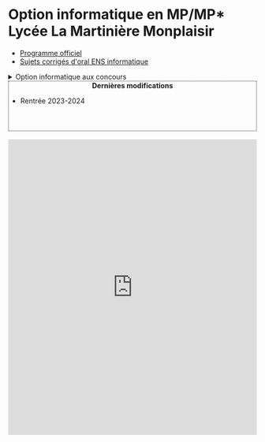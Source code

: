 # Option informatique en MP/MP\* <br/> Lycée La Martinière Monplaisir

- [Programme officiel](https://prepas.org/index.php?document=86)
- [Sujets corrigés d'oral ENS informatique](https://diplome.di.ens.fr/informatique-ens/annales.html)

<details>
<summary>Option informatique aux concours</summary>

Concours | Durée | Coefficient (% écrit) | Autres
:---: | :---: | :---: | :---:
[CCINP](https://www.concours-commun-inp.fr/fr/epreuves/les-epreuves-ecrites.html) | 4 | 12% |
[Mines-Ponts](https://www.concoursminesponts.fr) | 3h | 7% |
[Centrale-Supélec](https://www.concours-centrale-supelec.fr) | 4h | 14% |
[X-ENS](https://banques-ecoles.fr/cms/wp-content/uploads/2023/01/Version-complete-combinee.pdf) | 4h | | 
</details>


<div id="" style="border-style:dotted; border-width:1px; overflow:scroll; height:100px;">
<center><b>Dernières modifications</b></center>
<ul>
<li>Rentrée 2023-2024</li>
</ul>
</div> 
<br />

<iframe src="https://calendar.google.com/calendar/embed?height=600&wkst=2&bgcolor=%23ffffff&ctz=Europe%2FParis&showTitle=0&showPrint=0&showTabs=1&showCalendars=1&showTz=0&src=MzNiNnExY2ppOW84ZDBhcm8yc3R0Z3BtM29AZ3JvdXAuY2FsZW5kYXIuZ29vZ2xlLmNvbQ&src=M2hha3JjZmVkMGswNTI2YXYzNzIwaWdqdW9nYTVsODFAaW1wb3J0LmNhbGVuZGFyLmdvb2dsZS5jb20&src=ZnIuZnJlbmNoI2hvbGlkYXlAZ3JvdXAudi5jYWxlbmRhci5nb29nbGUuY29t&color=%23D50000&color=%23E4C441&color=%230B8043" style="border-width:0" width="100%" height="600" frameborder="0" scrolling="no"></iframe>

